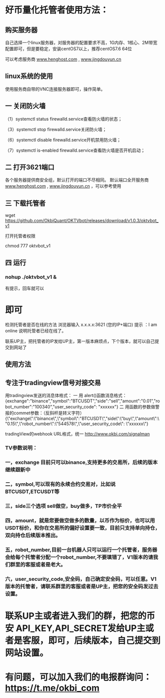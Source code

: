 # 好币量化托管者使用方法：

## 购买服务器

自己选择一个linux服务器，对服务器的配置要求不高，1G内存、1核心、2M带宽配置即可，但是要稳定，安装centOS7以上，推荐centOS7.6 64位

可以考虑服务商 www.henghost.com , www.jingdouyun.cn

## linux系统的使用

使用服务商自带的VNC连接服务器即可，操作简单。

## 一 关闭防火墙

（1）systemctl  status firewalld.service查看防火墙的状态；

（3）systemctl  stop firewalld.service关闭防火墙；

（6）systemctl  disable firewalld.service开机禁用防火墙；

（7）systemctl  is-enabled firewalld.service查看防火墙是否开机启动；

## 二 打开3621端口

各个服务器提供商安全组，默认打开的端口不尽相同。
默认端口全开服务商 www.henghost.com , www.jingdouyun.cn ，可以参考使用

## 三 下载托管者

wget https://github.com/OkbiQuant/OKTVbot/releases/download/v1.0.3/oktvbot_v1

打开托管者权限

chmod 777 oktvbot_v1

## 四 运行 
### nohup ./oktvbot_v1 &

有提示，回车就可以
# 即可

检测托管者是否在线的方法
浏览器输入 x.x.x.x:3621   (您的IP+端口)
提示 ：I am online
说明托管者已经在线了。

联系UP主，把托管者的IP发给UP主，第一版本麻烦点，下个版本，就可以自己提交到网站了

## 使用方法

## 专注于tradingview信号对接交易
用tradingview发送的消息体格式：
一 用 alert()函数消息格式：
{exchange":"binance","symbol":"BTCUSDT","side":"sell","amount":"0.01","robot_number":"100340","user_security_code": "xxxxxx"}
二 用函数的参数做警报的commet参数：（反斜杆是转义字符）
{\\"exchange\\":\\"binance\\",\\"symbol\\":\"BTCUSDT\\",\"side\\":\\"buy\\",\\"amount\\":\\"0.15\\",\\"robot_number\\":\\"544578\\",\\"user_security_code\\": \\"xxxxxx\\"}

tradingView的webhook URL格式，统一 http://www.okbi.com/signalman

### TV参数说明：
### 一，exchange 目前只可以binance,支持更多的交易所，后续的版本继续跟新中
### 二，symbol,可以现有的永续合约交易对，比如说 BTCUSDT,ETCUSDT等
### 三，side三个选项 sell做空，buy做多，TP市价全平
### 四，amount，就是您要做空做多的数量，以币作为标价，也可以用USDT标价，和你在交易所的偏好设置要一致，目前只支持单向持仓，双向持仓后续版本推出。
### 五，robot_number,目前一台机器人只可以运行一个托管者，服务器会给每个托管者分配一个robot_number,不要填错了，V1版本的请我们群里的客服或者是老大。
### 六，user_security_code,安全码，自己确定安全码，可以任意。V1版本的托管者，请联系群里的客服或者是UP主，把您的安全码发过去设置。

# 联系UP主或者进入我们的群，把您的币安 API_KEY,API_SECRET发给UP主或者是客服，即可，后续版本，自己提交到网站设置。


# 有问题，可以加入我们的电报群询问： https://t.me/okbi_com

